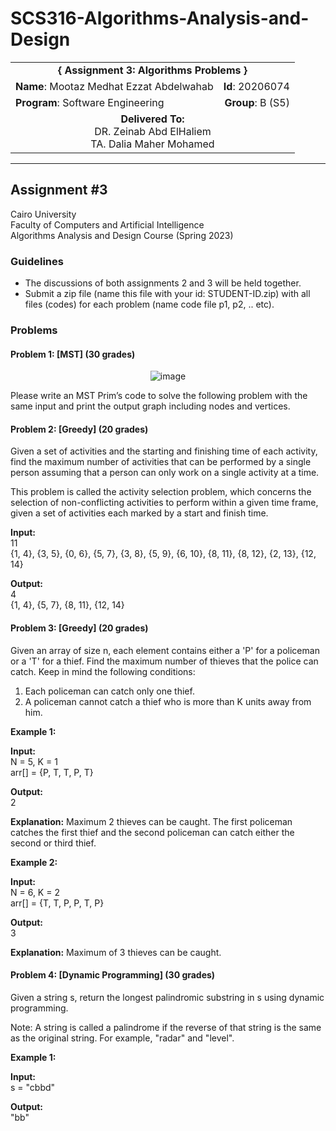 # SCS316-Algorithms-Analysis-and-Design

<div align="center">
  <table width="100%">
    <tr>
      <td colspan="2" align="center"><strong>{ Assignment 3: Algorithms Problems }</strong></td>
    </tr>
    <tr>
      <td align="left"><strong>Name</strong>: Mootaz Medhat Ezzat Abdelwahab</td>
      <td align="right"><strong>Id</strong>: 20206074</td>
    </tr>
    <tr>
      <td align="left"><strong>Program</strong>: Software Engineering</td>
      <td align="right"><strong>Group</strong>: B (S5)</td>
    </tr>
    <tr>
      <td align="center" colspan="2"><strong>Delivered To:</strong><br>DR. Zeinab Abd ElHaliem<br>TA. Dalia Maher Mohamed</td>
    </tr>
  </table>
</div>

---

## Assignment #3

Cairo University  
Faculty of Computers and Artificial Intelligence  
Algorithms Analysis and Design Course (Spring 2023)

### Guidelines

- The discussions of both assignments 2 and 3 will be held together.
- Submit a zip file (name this file with your id: STUDENT-ID.zip) with all files (codes) for each problem (name code file p1, p2, .. etc).

### Problems

#### Problem 1: [MST] (30 grades)
<div align="center">
  <img src="https://github.com/user-attachments/assets/9123d626-9601-4ef4-93d1-0920081eaa9c" alt="image">
</div>

Please write an MST Prim’s code to solve the following problem with the same input and print the output graph including nodes and vertices.

#### Problem 2: [Greedy] (20 grades)

Given a set of activities and the starting and finishing time of each activity, find the maximum number of activities that can be performed by a single person assuming that a person can only work on a single activity at a time.

This problem is called the activity selection problem, which concerns the selection of non-conflicting activities to perform within a given time frame, given a set of activities each marked by a start and finish time.

**Input:**  
11  
{1, 4}, {3, 5}, {0, 6}, {5, 7}, {3, 8}, {5, 9}, {6, 10}, {8, 11}, {8, 12}, {2, 13}, {12, 14}  

**Output:**  
4  
{1, 4}, {5, 7}, {8, 11}, {12, 14}  

#### Problem 3: [Greedy] (20 grades)

Given an array of size n, each element contains either a 'P' for a policeman or a 'T' for a thief. Find the maximum number of thieves that the police can catch. Keep in mind the following conditions:

1. Each policeman can catch only one thief.
2. A policeman cannot catch a thief who is more than K units away from him.

**Example 1:**

**Input:**  
N = 5, K = 1  
arr[] = {P, T, T, P, T}

**Output:**  
2

**Explanation:** Maximum 2 thieves can be caught. The first policeman catches the first thief and the second policeman can catch either the second or third thief.

**Example 2:**

**Input:**  
N = 6, K = 2  
arr[] = {T, T, P, P, T, P}

**Output:**  
3

**Explanation:** Maximum of 3 thieves can be caught.

#### Problem 4: [Dynamic Programming] (30 grades)

Given a string s, return the longest palindromic substring in s using dynamic programming.

Note: A string is called a palindrome if the reverse of that string is the same as the original string. For example, "radar" and "level".

**Example 1:**

**Input:**  
s = "cbbd"

**Output:**  
"bb"

